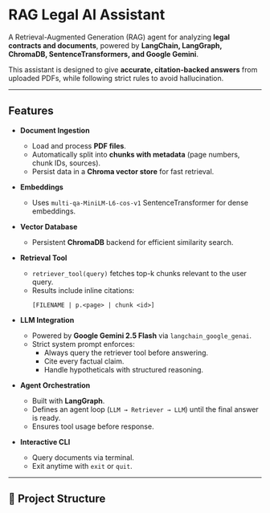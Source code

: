 # RAG Legal AI Assistant  

A Retrieval-Augmented Generation (RAG) agent for analyzing **legal contracts and documents**, powered by **LangChain, LangGraph, ChromaDB, SentenceTransformers, and Google Gemini**.  

This assistant is designed to give **accurate, citation-backed answers** from uploaded PDFs, while following strict rules to avoid hallucination.  

---

## Features  

- **Document Ingestion**  
  - Load and process **PDF files**.  
  - Automatically split into **chunks with metadata** (page numbers, chunk IDs, sources).  
  - Persist data in a **Chroma vector store** for fast retrieval.  

- **Embeddings**  
  - Uses `multi-qa-MiniLM-L6-cos-v1` SentenceTransformer for dense embeddings.  

- **Vector Database**  
  - Persistent **ChromaDB** backend for efficient similarity search.  

- **Retrieval Tool**  
  - `retriever_tool(query)` fetches top-k chunks relevant to the user query.  
  - Results include inline citations:  
    ```
    [FILENAME | p.<page> | chunk <id>]
    ```

- **LLM Integration**  
  - Powered by **Google Gemini 2.5 Flash** via `langchain_google_genai`.  
  - Strict system prompt enforces:
    - Always query the retriever tool before answering.  
    - Cite every factual claim.  
    - Handle hypotheticals with structured reasoning.  

- **Agent Orchestration**  
  - Built with **LangGraph**.  
  - Defines an agent loop (`LLM → Retriever → LLM`) until the final answer is ready.  
  - Ensures tool usage before response.  

- **Interactive CLI**  
  - Query documents via terminal.  
  - Exit anytime with `exit` or `quit`.  

---

## 📂 Project Structure  

